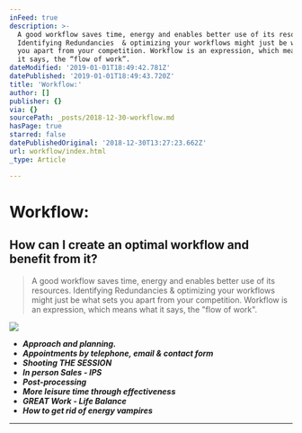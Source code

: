 ```yaml
---
inFeed: true
description: >-
  A good workflow saves time, energy and enables better use of its resources.
  Identifying Redundancies  & optimizing your workflows might just be what sets
  you apart from your competition. Workflow is an expression, which means what
  it says, the “flow of work”.
dateModified: '2019-01-01T18:49:42.781Z'
datePublished: '2019-01-01T18:49:43.720Z'
title: 'Workflow:'
author: []
publisher: {}
via: {}
sourcePath: _posts/2018-12-30-workflow.md
hasPage: true
starred: false
datePublishedOriginal: '2018-12-30T13:27:23.662Z'
url: workflow/index.html
_type: Article

---
```

# Workflow:

## How can I create an optimal workflow and benefit from it?

> A good workflow saves time, energy and enables better use of its resources. Identifying Redundancies & optimizing your workflows might just be what sets you apart from your competition. Workflow is an expression, which means what it says, the "flow of work".

![](https://the-grid-user-content.s3-us-west-2.amazonaws.com/d6508d06-8ab5-4bb3-9feb-02295ee028f4.jpg)

* _**Approach and planning.**_
* _**Appointments by telephone, email & contact form**_
* _**Shooting THE SESSION**_
* _**In person Sales - IPS**_
* _**Post-processing**_
* _**More leisure time through effectiveness**_
* _**GREAT Work - Life Balance**_
* _**How to get rid of energy vampires**_

---